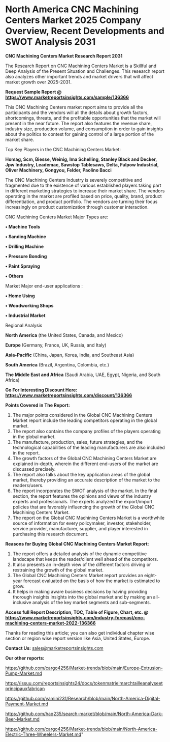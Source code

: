 # North America CNC Machining Centers Market 2025 Company Overview, Recent Developments and SWOT Analysis 2031

<strong>CNC Machining Centers Market Research Report 2031</strong>

The Research Report on CNC Machining Centers Market is a Skillful and Deep Analysis of the Present Situation and Challenges. This research report also analyzes other important trends and market drivers that will affect market growth over 2025-2031.

<strong>Request Sample Report @ <a href=https://www.marketreportsinsights.com/sample/136366>https://www.marketreportsinsights.com/sample/136366</a></strong>

This CNC Machining Centers market report aims to provide all the participants and the vendors will all the details about growth factors, shortcomings, threats, and the profitable opportunities that the market will present in the near future. The report also features the revenue share, industry size, production volume, and consumption in order to gain insights about the politics to contest for gaining control of a large portion of the market share.

Top Key Players in the CNC Machining Centers Market:

<strong>Homag, Scm, Biesse, Weinig, Ima Schelling, Stanley Black and Decker, Jpw Industry, Leademac, Sawstop Tablesaws, Delta, Fulpow Industrial, Oliver Machinery, Gongyou, Felder, Paolino Bacci</strong>

The CNC Machining Centers Industry is severely competitive and fragmented due to the existence of various established players taking part in different marketing strategies to increase their market share. The vendors operating in the market are profiled based on price, quality, brand, product differentiation, and product portfolio. The vendors are turning their focus increasingly on product customization through customer interaction.

CNC Machining Centers Market Major Types are:

<strong>• Machine Tools

• Sanding Machine

• Drilling Machine

• Pressure Bonding

• Paint Spraying

• Others</strong>

Market Major end-user applications :

<strong>• Home Using

• Woodworking Shops

• Industrial Market</strong>

Regional Analysis

</u><strong><b>North America</b></strong> (the United States, Canada, and Mexico)

<strong><b>Europe </b></strong>(Germany, France, UK, Russia, and Italy)

<strong><b>Asia-Pacific</b></strong> (China, Japan, Korea, India, and Southeast Asia)

<strong><b>South America</b></strong> (Brazil, Argentina, Colombia, etc.)

<strong><b>The Middle East and Africa</b></strong> (Saudi Arabia, UAE, Egypt, Nigeria, and South Africa)

<strong>Go For Interesting Discount Here: <a href=https://www.marketreportsinsights.com/discount/136366>https://www.marketreportsinsights.com/discount/136366</a></strong>

<strong>Points Covered in The Report:</strong>
<ol>
  <li>The major points considered in the Global CNC Machining Centers Market report include the leading competitors operating in the global market.</li>
  <li>The report also contains the company profiles of the players operating in the global market.</li>
  <li>The manufacture, production, sales, future strategies, and the technological capabilities of the leading manufacturers are also included in the report.</li>
  <li>The growth factors of the Global CNC Machining Centers Market are explained in-depth, wherein the different end-users of the market are discussed precisely.</li>
  <li>The report also talks about the key application areas of the global market, thereby providing an accurate description of the market to the readers/users.</li>
  <li>The report incorporates the SWOT analysis of the market. In the final section, the report features the opinions and views of the industry experts and professionals. The experts analyzed the export/import policies that are favorably influencing the growth of the Global CNC Machining Centers Market.</li>
  <li>The report on the Global CNC Machining Centers Market is a worthwhile source of information for every policymaker, investor, stakeholder, service provider, manufacturer, supplier, and player interested in purchasing this research document.</li>
</ol>
<strong>Reasons for Buying Global CNC Machining Centers Market Report:</strong>

<ol>
  <li>The report offers a detailed analysis of the dynamic competitive landscape that keeps the reader/client well ahead of the competitors.</li>
  <li>It also presents an in-depth view of the different factors driving or restraining the growth of the global market.</li>
  <li>The Global CNC Machining Centers Market report provides an eight-year forecast evaluated on the basis of how the market is estimated to grow.</li>
  <li>It helps in making aware business decisions by having providing thorough insights insights into the global market and by making an all-inclusive analysis of the key market segments and sub-segments.</li>
</ol>
<strong>Access full Report Description, TOC, Table of Figure, Chart, etc. @ <a href=https://www.marketreportsinsights.com/industry-forecast/cnc-machining-centers-market-2022-136366>https://www.marketreportsinsights.com/industry-forecast/cnc-machining-centers-market-2022-136366</a></strong>


Thanks for reading this article; you can also get individual chapter wise section or region wise report version like Asia, United States, Europe.

<strong>Contact Us:</strong>
sales@marketreportsinsights.com

<strong>Our other reports:</strong>

<a href=https://github.com/cargo4256/Market-trends/blob/main/Europe-Extrusion-Pump-Market.md>https://github.com/cargo4256/Market-trends/blob/main/Europe-Extrusion-Pump-Market.md</a>

<a href=https://issuu.com/reportsinsights24/docs/tokenmatrielmarchtailleanalyseetprincipauxfabrican>https://issuu.com/reportsinsights24/docs/tokenmatrielmarchtailleanalyseetprincipauxfabrican</a>

<a href=https://github.com/yamini231/Research/blob/main/North-America-Digital-Payment-Market.md>https://github.com/yamini231/Research/blob/main/North-America-Digital-Payment-Market.md</a>

<a href=https://github.com/haq235/search-market/blob/main/North-America-Dark-Beer-Market.md>https://github.com/haq235/search-market/blob/main/North-America-Dark-Beer-Market.md</a>

<a href=https://github.com/cargo4256/Market-trends/blob/main/North-America-Electric-Three-Wheelers-Market.md>https://github.com/cargo4256/Market-trends/blob/main/North-America-Electric-Three-Wheelers-Market.md</a>"
